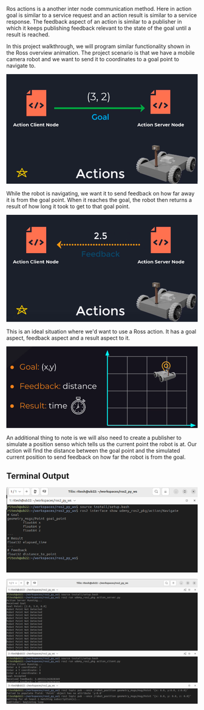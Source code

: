 Ros actions is a another inter node communication method.
Here in action goal is similar to a service request and an action result is similar to a service response.
The feedback aspect of an action is similar to a publisher in which it keeps publishing feedback relevant
to the state of the goal until a result is reached.

In this project walkthrough, we will program similar functionality shown in the Ross overview animation.
The project scenario is that we have a mobile camera robot and we want to send it to coordinates to
a goal point to navigate to.
<p align="center"><img src="https://github.com/RIT-MESH/ROS2-Robotics-Developer-Course---Using-ROS2-In-Python/blob/main/images/project51.png?raw=true"alt="Sublime's custom image"/>
 </p>

While the robot is navigating, we want it to send feedback on how far away it is from the goal point.
When it reaches the goal, the robot then returns a result of how long it took to get to that goal point.
<p align="center"><img src="https://github.com/RIT-MESH/ROS2-Robotics-Developer-Course---Using-ROS2-In-Python/blob/main/images/project52.png?raw=true"alt="Sublime's custom image"/>
 </p>

This is an ideal situation where we'd want to use a Ross action.
It has a goal aspect, feedback aspect and a result aspect to it.
<p align="center"><img src="https://github.com/RIT-MESH/ROS2-Robotics-Developer-Course---Using-ROS2-In-Python/blob/main/images/project53.png?raw=true"alt="Sublime's custom image"/>
 </p>

An additional thing to note is we will also need to create a publisher to simulate a position senso
which tells us the current point the robot is at.
Our action will find the distance between the goal point and the simulated current position to send
feedback on how far the robot is from the goal.


## Terminal Output
<p align="center"><img src="https://github.com/RIT-MESH/ROS2-Robotics-Developer-Course---Using-ROS2-In-Python/blob/main/images/project54.png?raw=true"alt="Sublime's custom image"/>
 </p>
<p align="center"><img src="https://github.com/RIT-MESH/ROS2-Robotics-Developer-Course---Using-ROS2-In-Python/blob/main/images/project55.png?raw=true"alt="Sublime's custom image"/>
 </p>
